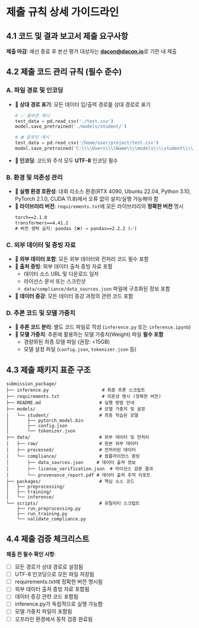 # 제출 규칙 상세 가이드라인

## 4.1 코드 및 결과 보고서 제출 요구사항

**제출 마감**: 예선 종료 후 본선 평가 대상자는 **dacon@dacon.io**로 기한 내 제출

## 4.2 제출 코드 관리 규칙 (필수 준수)

### A. 파일 경로 및 인코딩
- **🔹 상대 경로 표기**: 모든 데이터 입/출력 경로를 상대 경로로 표기
  ```python
  # ✅ 올바른 예시
  test_data = pd.read_csv('./test.csv')
  model.save_pretrained('./models/student/')
  
  # ❌ 잘못된 예시  
  test_data = pd.read_csv('/home/user/project/test.csv')
  model.save_pretrained('C:\\\\Users\\\\Name\\\\models\\\\student\\\\')
  ```
- **🔹 인코딩**: 코드와 주석 모두 **UTF-8** 인코딩 필수

### B. 환경 및 의존성 관리
- **🔹 실행 환경 호환성**: 대회 리소스 환경(RTX 4090, Ubuntu 22.04, Python 3.10, PyTorch 2.1.0, CUDA 11.8)에서 오류 없이 설치/실행 가능해야 함
- **🔹 라이브러리 버전**: `requirements.txt`에 모든 라이브러리의 **정확한 버전** 명시
  ```txt
  torch==2.1.0
  transformers==4.41.2
  # 버전 생략 금지: pandas (❌) → pandas==2.2.2 (✅)
  ```

### C. 외부 데이터 및 증빙 자료
- **🔹 외부 데이터 포함**: 모든 외부 데이터와 전처리 코드 필수 포함
- **🔹 출처 증빙**: 외부 데이터 출처 증빙 자료 포함
  - 데이터 소스 URL 및 다운로드 일자
  - 라이선스 문서 또는 스크린샷  
  - `data/compliance/data_sources.json` 파일에 구조화된 정보 포함
- **🔹 데이터 증강**: 모든 데이터 증강 과정의 관련 코드 포함

### D. 추론 코드 및 모델 가중치
- **🔹 추론 코드 분리**: 별도 코드 파일로 작성 (`inference.py` 또는 `inference.ipynb`)
- **🔹 모델 가중치**: 추론에 활용하는 모델 가중치(Weight) 파일 **필수 포함**
  - 경량화된 최종 모델 파일 (권장: <15GB)
  - 모델 설정 파일 (`config.json`, `tokenizer.json` 등)

## 4.3 제출 패키지 표준 구조

```
submission_package/
├── inference.py                    # 최종 추론 스크립트  
├── requirements.txt                # 의존성 명시 (정확한 버전)
├── README.md                      # 실행 방법 안내
├── models/                        # 모델 가중치 및 설정
│   └── student/                   # 최종 학습된 모델
│       ├── pytorch_model.bin
│       ├── config.json
│       └── tokenizer.json
├── data/                          # 외부 데이터 및 전처리
│   ├── raw/                       # 원본 외부 데이터
│   ├── processed/                 # 전처리된 데이터  
│   └── compliance/                # 컴플라이언스 증빙
│       ├── data_sources.json     # 데이터 출처 정보
│       ├── license_verification.json  # 라이선스 검증 결과
│       └── provenance_report.pdf # 데이터 출처 추적 리포트
├── packages/                      # 핵심 소스 코드
│   ├── preprocessing/
│   ├── training/  
│   └── inference/
└── scripts/                       # 유틸리티 스크립트
    ├── run_preprocessing.py
    ├── run_training.py
    └── validate_compliance.py
```

## 4.4 제출 검증 체크리스트

**제출 전 필수 확인 사항**:
- [ ] 모든 경로가 상대 경로로 설정됨
- [ ] UTF-8 인코딩으로 모든 파일 저장됨  
- [ ] requirements.txt에 정확한 버전 명시됨
- [ ] 외부 데이터 출처 증빙 자료 포함됨
- [ ] 데이터 증강 관련 코드 포함됨
- [ ] inference.py가 독립적으로 실행 가능함
- [ ] 모델 가중치 파일이 포함됨
- [ ] 오프라인 환경에서 동작 검증 완료됨